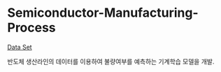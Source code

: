 # Semiconductor-Manufacturing-Process

[Data Set](https://www.kaggle.com/paresh2047/uci-semcom)

반도체 생산라인의 데이터를 이용하여 불량여부를 예측하는 기계학습 모델을 개발.



